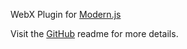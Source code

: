 WebX Plugin for [Modern.js](https://modernjs.dev/)

Visit the [GitHub](https://github.com/tmkx/webx-kit) readme for more details.

